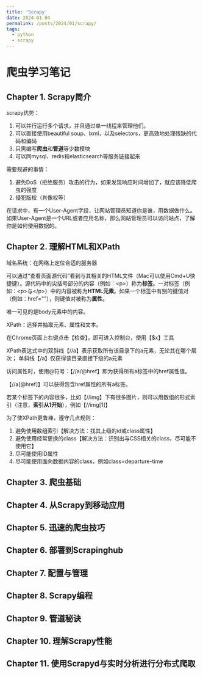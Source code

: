 ```yaml
---
title: 'Scrapy'
date: 2024-01-04
permalink: /posts/2024/01/scrapy/
tags:
  - python
  - scrapy
---
```


# 爬虫学习笔记

## Chapter 1. Scrapy简介

scrapy优势：
1. 可以并行运行多个请求，并且通过单一线程来管理他们。
2. 可以直接使用beautiful soup、lxml，以及selectors，更高效地处理残缺的代码和编码
3. 只需编写**爬虫**和**管道**等少数模块
4. 可以同mysql、redis和elasticsearch等服务链接起来

需要规避的事情：
1. 避免DoS（拒绝服务）攻击的行为，如果发现响应时间增加了，就应该降低爬虫的强度
2. 侵犯版权（肖像权等）

在请求中，有一个User-Agent字段，让网站管理员知道你是谁，用数据做什么。如果User-Agent是一个URL或者应用名称，那么网站管理员可以访问站点，了解你是如何使用数据的。

## Chapter 2. 理解HTML和XPath

域名系统：在网络上定位合适的服务器

可以通过“查看页面源代码”看到与其相关的HTML文件（Mac可以使用Cmd+U快捷键）。源代码中的尖括号部分的内容（例如：\<p\>）称为**标签**。一对标签（例如：\<p\>与\</p\>）中的内容被称为**HTML元素**。如果一个标签中有别的键值对（例如：href=""），则键值对被称为**属性**。

唯一可见的是body元素中的内容。

XPath：选择并抽取元素、属性和文本。

在Chrome页面上右键点击【检查】，即可进入控制台，使用【$x】工具

XPath表达式中的双斜线【//a】表示获取所有该目录下的a元素，无论其在哪个层次；
单斜线【/a】仅获得该目录直接下级的a元素

访问属性时，使用@符号：【//a/@href】即为获得所有a标签中的href属性值。

【//a[@href]】可以获得包含href属性的所有a标签。

若某个标签下的内容很多，比如【//img】下有很多图片，则可以用数组的形式索引（注意，**索引从1开始**），例如【//img[1]】

为了使XPath更鲁棒，遵守几点规则：
1. 避免使用数组索引【解决方法：找其上级的id或class属性】
2. 避免使用经常更换的class【解决方法：识别出与CSS相关的class，尽可能不使用它】
3. 尽可能使用ID属性
4. 尽可能使用面向数据内容的class，例如class=departure-time


## Chapter 3. 爬虫基础






## Chapter 4. 从Scrapy到移动应用




## Chapter 5. 迅速的爬虫技巧



## Chapter 6. 部署到Scrapinghub






## Chapter 7. 配置与管理






## Chapter 8. Scrapy编程








## Chapter 9. 管道秘诀









## Chapter 10. 理解Scrapy性能








## Chapter 11. 使用Scrapyd与实时分析进行分布式爬取















